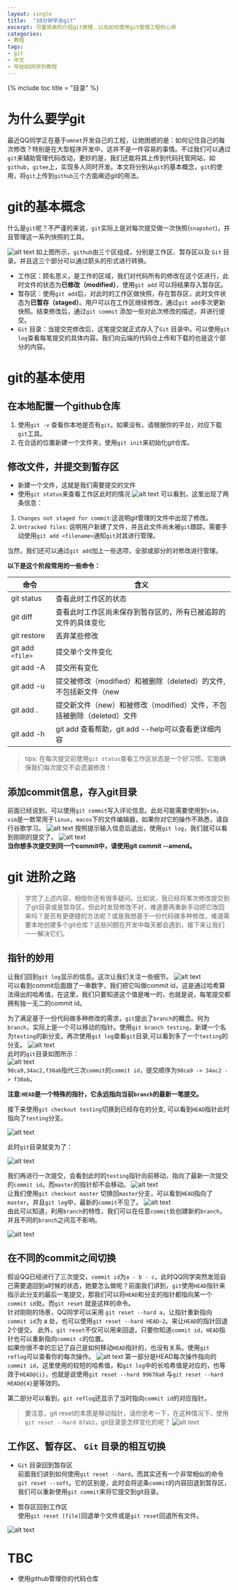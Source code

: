 ```yaml
---
layout: single
title:  "10分钟学会git"
excerpt: 尽量简单的介绍git原理，以及如何使用git管理工程的心得
categories:
- 教程
tags: 
- git
- 中文
- 写给QQ同学的教程
---
```


{% include toc title = "目录" %}

# 为什么要学git

最近QQ同学正在基于`omnet`开发自己的工程，让她困惑的是：如何记住自己的每次修改？特别是在大型程序开发中，这并不是一件容易的事情。不过我们可以通过`git`来辅助管理代码改动，更妙的是，我们还能将其上传到代码托管网站，如`github`，`gitee`上，实现多人同时开发。本文将分别从`git`的基本概念，`git`的使用，将`git`上传到`github`三个方面阐述git的用法。

# git的基本概念

什么是`git`呢？不严谨的来说，`git`实际上是对每次提交做一次快照(`snapshot`)，并且管理这一系列快照的工具。

![alt text](/assets/images/git.png)
如上图所示，`github`由三个区组成，分别是工作区、暂存区以及 `Git` 目录。并且这三个部分可以通过箭头的形式进行转换。

- 工作区：顾名思义，是工作的区域，我们对代码所有的修改在这个区进行，此时文件的状态为**已修改（modified）**，使用`git add` 可以将结果存入暂存区。
- 暂存区：使用`git add`后，对此时的工作区做快照，存在暂存区，此时文件状态为**已暂存（staged）**。用户可以在工作区继续修改，通过`git add`多次更新快照。结束修改后，通过`git commit` 添加一些对此次修改的描述，并进行提交。
- `Git` 目录：当提交完修改后，这笔提交就正式存入了`Git` 目录中。可以使用`git log`查看每笔提交的具体内容。我们向云端的代码仓上传和下载的也是这个部分的内容。

# git的基本使用

## 在本地配置一个github仓库

1. 使用`git -v` 查看你本地是否有`git`。如果没有，请根据你的平台，对应下载`git`工具。
2. 在合适的位置新建一个文件夹，使用`git init`来初始化git仓库。

## 修改文件，并提交到暂存区

- 新建一个文件，这就是我们需要提交的文件
- 使用`git status`来查看工作区此时的情况
![alt text](/assets/images/gitexample.png)
可以看到，这里出现了两条信息：

1. `Changes not staged for commit`:这说明git管理的文件中出现了修改。
2. `Untracked files`: 说明用户新建了文件，并且此文件尚未被`git`跟踪，需要手动使用`git add <filename>`通知`git`对其进行管理。

当然，我们还可以通过`git add`加上一些选项，全部或部分的对修改进行管理。

**以下是这个阶段常用的一些命令：**

| 命令|含义  |
|--|--|
| git status |  查看此时工作区的状态 |
| git diff |  查看此时工作区尚未保存到暂存区的，所有已被追踪的文件的具体变化 |
| git restore|  丢弃某些修改 |
| git add `<file>` |  提交单个文件变化 |
| git add -A | 提交所有变化 |
| git add -u | 提交被修改（modified）和被删除（deleted）的文件, 不包括新文件（new|
| git add . |提交新文件（new）和被修改（modified）文件，不包括被删除（deleted）文件  |
| git add -h |  git add 查看帮助，git add --help可以查看更详细内容 |

> tips: 在每次提交前使用`git status`查看工作区状态是一个好习惯，它能确保我们每次提交不会遗漏修改！

## 添加commit信息，存入git目录

前面已经说到，可以使用`git commit`写入评论信息。此处可能需要使用到`vim`，`vim`是一款常用于`linux`，`macos`下的文件编辑器，如果你对它的操作不熟悉，请自行谷歌学习。
![alt text](/assets/images/gitcommit.png)
按照提示输入信息后退出，使用`git log`，我们就可以看到刚刚的提交了。
![alt text](/assets/images/gitcommit2.png)  
**当你想多次提交到同一个commit中，请使用git commit --amend。**

# git 进阶之路
>
> 学完了上述内容，相信你还有很多疑问。比如说，我已经将某次修改提交到了git目录或是暂存区，但此时发现修改不对，难道要再重新手动把它改回来吗？是否有更便捷的方法呢？或是我想基于一份代码做多种修改，难道需要本地创建多个git仓库？这些问题在开发中每天都会遇到，接下来让我们一一解决它们。
>

## 指针的妙用

让我们回到`git log`显示的信息。这次让我们关注一些细节。
![alt text](/assets/images/gitcommit3.png)  
可以看到commit后面跟了一串数字，我们把它叫做commit id，这是通过哈希算法得出的哈希值，在这里，我们只要知道这个值是唯一的，也就是说，每笔提交都拥有独一无二的commit id。

为了满足基于一份代码做多种修改的需求，`git`提出了`branch`的概念。何为`branch`，实际上是一个可以移动的指针。使用`git branch testing`，新建一个名为`testing`的新分支。再次使用`git log`查看`git`目录,可以看到多了一个`testing`的分支。
![alt text](/assets/images/gitcommit4.png)  
此时的`git`目录如图所示：  
![alt text](/assets/images/gitcommit5.png)  
`98ca9,34ac2,f30ab`指代三次`commit`的`commit id`，提交顺序为`98ca9 -> 34ac2 -> f30ab`。

**注意:`HEAD`是一个特殊的指针，它永远指向当前`branch`的最新一笔提交。**

接下来使用`git checkout testing`切换到已经存在的分支, 可以看到`HEAD`指针此时指向了`testing`分支。

![alt text](/assets/images/gitcommit11.png)

此时`git`目录就变为了：

![alt text](/assets/images/gitcommit6.png)

我们再进行一次提交，会看到此时的`testing`指针向前移动，指向了最新一次提交的`commit id`。而`master`的指针却不会移动。
![alt text](/assets/images/gitcommit7.png)  
让我们使用`git checkout master` 切换回`master`分支，可以看到`HEAD`指向了`master`。并且`git log`中，最新的`commit`不见了。
![alt text](/assets/images/gitcommit8.png)  
由此可以知道，利用`branch`的特性，我们可以在任意`commit`处创建新的`branch`，并且不同的`branch`之间互不影响。

![alt text](/assets/images/gitcommit9.png)  

## 在不同的commit之间切换

假设QQ已经进行了三次提交，`commit id`为`a - b - c`，此时QQ同学突然发现自己需要退回到a时候的状态，她要怎么做呢？前面我们讲到，`git`使用`HEAD`指针来指示此分支的最后一笔提交，那我们可以将`HEAD`和分支的指针都指向某一个`commit id`处。而`git reset` 就是这样的命令。  
针对刚刚的场景，QQ同学可以采用 `git reset --hard a`，让指针重新指向`commit id`为 a 处，也可以使用`git reset --hard HEAD~2`。来让`HEAD`的指针回退2个提交。
此外，`git reset`不仅可以用来回退，只要你知道`commit id`，`HEAD`指针也可以重新指向`commit c`的位置。  
如果你很不幸的忘记了自己是如何移动`HEAD`指针的，也没有关系。使用`git reflog`可以查看你的每次操作。
![alt text](/assets/images/gitcommand.png)
第一部分是HEAD每次操作指向的`commit id`，这里使用的较短的哈希值，和`git log`中的长哈希值是对应的，也等效于`HEAD@{i}`，也就是说使用`git reset --hard 99678a8` 与`git reset --hard HEAD@{4}`是等效的。

第二部分可以看到，`git reflog`还显示了当时指向`commit id`的对应指针。

> 要注意，git reset的本质是移动指针，请你思考一下，在这种情况下，使用`git reset --hard 87ab2`，git目录是怎样变化的呢？
![alt text](/assets/images/gitcommit9.png)

## 工作区、暂存区、 `Git` 目录的相互切换

- `Git` 目录回到暂存区  
前面我们讲到如何使用`git reset --hard`，而其实还有一个非常相似的命令`git reset --soft`。它的区别是，此时会将这条`commit`的内容回退到暂存区，我们可以重新使用`git commit`来将它提交到git目录。

- 暂存区回到工作区  
使用`git reset [file]`回退单个文件或是`git reset`回退所有文件。

![alt text](/assets/images/gitref.png)

# TBC

- 使用github管理你的代码仓库

